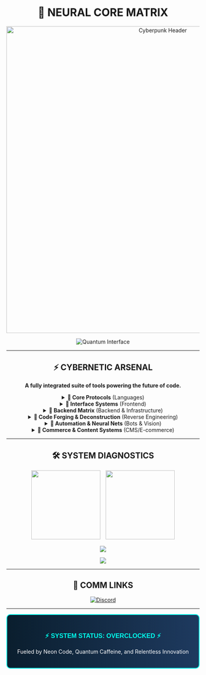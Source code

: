 <div align="center">

# 🔵 NEURAL CORE MATRIX

<!-- Placeholder for header image -->
<img src="https://via.placeholder.com/800x200/0A1E2E/00FFEE?text=NEON+CITY+DEV+HUB" alt="Cyberpunk Header" width="800"/>

![Quantum Interface](https://readme-typing-svg.demolab.com?font=Orbitron&weight=900&size=36&duration=2000&pause=300&color=00FFEE&background=0A1E2E&center=true&vCenter=true&random=false&width=600&lines=Full+Stack+Overlord;System+Boot+Sequence+Initiated;Hyperdrive+Engaged+at+Maximum+Thrust)

---

## ⚡️ CYBERNETIC ARSENAL

**A fully integrated suite of tools powering the future of code.**

<details>
<summary><b>🔹 Core Protocols</b> (Languages)</summary>

![Python](https://img.shields.io/badge/Python-3776AB?style=flat-square&logo=python&logoColor=white)
![Go](https://img.shields.io/badge/Go-00ADD8?style=flat-square&logo=go&logoColor=white)
![PHP](https://img.shields.io/badge/PHP-777BB4?style=flat-square&logo=php&logoColor=white)
![Java](https://img.shields.io/badge/Java-ED8B00?style=flat-square&logo=openjdk&logoColor=white)
![Kotlin](https://img.shields.io/badge/Kotlin-0095D5?style=flat-square&logo=kotlin&logoColor=white)
![C++](https://img.shields.io/badge/C++-00599C?style=flat-square&logo=c%2B%2B&logoColor=white)
![Swift](https://img.shields.io/badge/Swift-FA7343?style=flat-square&logo=swift&logoColor=white)
![Ruby](https://img.shields.io/badge/Ruby-CC342D?style=flat-square&logo=ruby&logoColor=white)
![R](https://img.shields.io/badge/R-276DC3?style=flat-square&logo=r&logoColor=white)
![Julia](https://img.shields.io/badge/Julia-9558B2?style=flat-square&logo=julia&logoColor=white)
![Scala](https://img.shields.io/badge/Scala-DC322F?style=flat-square&logo=scala&logoColor=white)

</details>

<details>
<summary><b>🔹 Interface Systems</b> (Frontend)</summary>

![HTML5](https://img.shields.io/badge/HTML5-E34F26?style=flat-square&logo=html5&logoColor=white)
![CSS3](https://img.shields.io/badge/CSS3-1572B6?style=flat-square&logo=css3&logoColor=white)
![JavaScript](https://img.shields.io/badge/JavaScript-F7DF1E?style=flat-square&logo=javascript&logoColor=black)
![React](https://img.shields.io/badge/React-20232A?style=flat-square&logo=react&logoColor=61DAFB)
![Vue.js](https://img.shields.io/badge/Vue.js-35495E?style=flat-square&logo=vue.js&logoColor=4FC08D)
![Angular](https://img.shields.io/badge/Angular-DD0031?style=flat-square&logo=angular&logoColor=white)
![Svelte](https://img.shields.io/badge/Svelte-FF3E00?style=flat-square&logo=svelte&logoColor=white)
![Solid.js](https://img.shields.io/badge/Solid.js-2C4F7C?style=flat-square&logo=solid&logoColor=white)
![Next.js](https://img.shields.io/badge/Next.js-000000?style=flat-square&logo=next.js&logoColor=white)
![Nuxt.js](https://img.shields.io/badge/Nuxt.js-00DC82?style=flat-square&logo=nuxt.js&logoColor=white)
![jQuery](https://img.shields.io/badge/jQuery-0769AD?style=flat-square&logo=jquery&logoColor=white)
![Bootstrap](https://img.shields.io/badge/Bootstrap-7952B3?style=flat-square&logo=bootstrap&logoColor=white)
![TailwindCSS](https://img.shields.io/badge/Tailwind_CSS-38B2AC?style=flat-square&logo=tailwind-css&logoColor=white)
![MaterialUI](https://img.shields.io/badge/Material_UI-0081CB?style=flat-square&logo=material-ui&logoColor=white)
![ChakraUI](https://img.shields.io/badge/Chakra_UI-319795?style=flat-square&logo=chakra-ui&logoColor=white)
![Three.js](https://img.shields.io/badge/Three.js-000000?style=flat-square&logo=three.js&logoColor=white)
![GSAP](https://img.shields.io/badge/GSAP-88CE02?style=flat-square&logo=greensock&logoColor=white)

</details>

<details>
<summary><b>🔹 Backend Matrix</b> (Backend & Infrastructure)</summary>

![Laravel](https://img.shields.io/badge/Laravel-FF2D20?style=flat-square&logo=laravel&logoColor=white)
![ApacheSpark](https://img.shields.io/badge/Apache_Spark-FFFFFF?style=flat-square&logo=apachespark&logoColor=E35A16)
![Shell](https://img.shields.io/badge/Shell_Script-121011?style=flat-square&logo=gnu-bash&logoColor=white)
![PowerShell](https://img.shields.io/badge/PowerShell-5391FE?style=flat-square&logo=powershell&logoColor=white)
![MongoDB](https://img.shields.io/badge/MongoDB-4EA94B?style=flat-square&logo=mongodb&logoColor=white)
![MySQL](https://img.shields.io/badge/MySQL-005C84?style=flat-square&logo=mysql&logoColor=white)
![SQLServer](https://img.shields.io/badge/Microsoft_SQL_Server-CC2927?style=flat-square&logo=microsoft-sql-server&logoColor=white)
![Cassandra](https://img.shields.io/badge/Cassandra-1287B1?style=flat-square&logo=apache-cassandra&logoColor=white)
![Apache](https://img.shields.io/badge/Apache-D22128?style=flat-square&logo=apache&logoColor=white)
![Nginx](https://img.shields.io/badge/Nginx-009639?style=flat-square&logo=nginx&logoColor=white)
![LiteSpeed](https://img.shields.io/badge/LiteSpeed-1A0F4B?style=flat-square&logo=litespeed&logoColor=white)
![AWS](https://img.shields.io/badge/Amazon_AWS-232F3E?style=flat-square&logo=amazon-aws&logoColor=white)
![VPS](https://img.shields.io/badge/VPS_Hosting-FF6C37?style=flat-square&logo=digitalocean&logoColor=white)
![DedicatedServer](https://img.shields.io/badge/Dedicated_Server-0080FF?style=flat-square&logo=server&logoColor=white)
![CloudHosting](https://img.shields.io/badge/Cloud_Hosting-4285F4?style=flat-square&logo=google-cloud&logoColor=white)

</details>

<details>
<summary><b>🔹 Code Forging & Deconstruction</b> (Reverse Engineering)</summary>

![x64dbg](https://img.shields.io/badge/x64dbg-211A1A?style=flat-square&logo=x64dbg&logoColor=white)
![Ghidra](https://img.shields.io/badge/Ghidra-4A154B?style=flat-square&logo=ghidra&logoColor=white)
![IDAPro](https://img.shields.io/badge/IDA_Pro-654FF0?style=flat-square&logo=ida&logoColor=white)
![CheatEngine](https://img.shields.io/badge/Cheat_Engine-00979D?style=flat-square&logo=cheatengine&logoColor=white)
![Assembly](https://img.shields.io/badge/Assembly-0076C6?style=flat-square&logo=assembly&logoColor=white)
![ReverseEngineering](https://img.shields.io/badge/Reverse_Engineering-FF3E00?style=flat-square&logo=reverseengineering&logoColor=white)
![MemoryAnalysis](https://img.shields.io/badge/Memory_Analysis-FD3A5C?style=flat-square&logo=memory&logoColor=white)

</details>

<details>
<summary><b>🔹 Automation & Neural Nets</b> (Bots & Vision)</summary>

![Selenium](https://img.shields.io/badge/Selenium-43B02A?style=flat-square&logo=selenium&logoColor=white)
![Puppeteer](https://img.shields.io/badge/Puppeteer-40B5A4?style=flat-square&logo=puppeteer&logoColor=white)
![OpenCV](https://img.shields.io/badge/OpenCV-5C3EE8?style=flat-square&logo=opencv&logoColor=white)
![PyAutoGUI](https://img.shields.io/badge/PyAutoGUI-FF3366?style=flat-square&logo=python&logoColor=white)
![AutoHotkey](https://img.shields.io/badge/AutoHotkey-334455?style=flat-square&logo=autohotkey&logoColor=white)
![ComputerVision](https://img.shields.io/badge/Computer_Vision-FF6B6B?style=flat-square&logo=opencv&logoColor=white)

</details>

<details>
<summary><b>🔹 Commerce & Content Systems</b> (CMS/E-commerce)</summary>

![WordPress](https://img.shields.io/badge/WordPress-21759B?style=flat-square&logo=wordpress&logoColor=white)
![WooCommerce](https://img.shields.io/badge/WooCommerce-96588A?style=flat-square&logo=woocommerce&logoColor=white)
![Magento](https://img.shields.io/badge/Magento-EE672F?style=flat-square&logo=magento&logoColor=white)
![OpenCart](https://img.shields.io/badge/OpenCart-2674B2?style=flat-square&logo=opencart&logoColor=white)
![Shopify](https://img.shields.io/badge/Shopify-7AB55C?style=flat-square&logo=shopify&logoColor=white)
![Wix](https://img.shields.io/badge/Wix-000000?style=flat-square&logo=wix&logoColor=white)
![PrestaShop](https://img.shields.io/badge/PrestaShop-DF0067?style=flat-square&logo=prestashop&logoColor=white)
![BigCommerce](https://img.shields.io/badge/BigCommerce-121118?style=flat-square&logo=bigcommerce&logoColor=white)
![Salesforce](https://img.shields.io/badge/Salesforce_Commerce-00A1E0?style=flat-square&logo=salesforce&logoColor=white)
![Drupal](https://img.shields.io/badge/Drupal-0678BE?style=flat-square&logo=drupal&logoColor=white)
![Joomla](https://img.shields.io/badge/Joomla-5091CD?style=flat-square&logo=joomla&logoColor=white)
![Ghost](https://img.shields.io/badge/Ghost-738A94?style=flat-square&logo=ghost&logoColor=white)
![Contentful](https://img.shields.io/badge/Contentful-2478CC?style=flat-square&logo=contentful&logoColor=white)
![Strapi](https://img.shields.io/badge/Strapi-2F2E8B?style=flat-square&logo=strapi&logoColor=white)
![DatalifeEngine](https://img.shields.io/badge/Datalife_Engine-2B5BE0?style=flat-square&logo=dle&logoColor=white)

</details>

---

## 🛠 SYSTEM DIAGNOSTICS

<p align="center">
  <img height="180em" src="https://github-readme-stats.vercel.app/api?username=MEAOWSdev&show_icons=true&theme=transparent&include_all_commits=true&count_private=true&border_color=00FFEE&title_color=00FFEE&icon_color=00FFEE&text_color=FFFFFF&bg_color=0A1E2E" style="margin-right: 10px"/>
  <img height="180em" src="https://github-readme-stats.vercel.app/api/top-langs/?username=MEAOWSdev&layout=compact&theme=transparent&border_color=00FFEE&title_color=00FFEE&text_color=FFFFFF&bg_color=0A1E2E"/>
</p>

<p align="center">
  <img src="https://github-readme-streak-stats.herokuapp.com/?user=MEAOWSdev&theme=transparent&border=00FFEE&stroke=00FFEE&ring=00FFEE&fire=00FFEE&currStreakLabel=00FFEE&sideLabels=FFFFFF&dates=FFFFFF&background=0A1E2E" />
</p>

<p align="center">
  <img src="https://github-profile-trophy.vercel.app/?username=MEAOWSdev&theme=transparent&no-bg=true&no-frame=true&margin-w=10&row=1&column=5&title_color=00FFEE&text_color=FFFFFF" />
</p>

---

## 📡 COMM LINKS

[![Discord](https://img.shields.io/badge/Discord-meaows-5865F2?style=flat-square&logo=discord&logoColor=white)](https://discord.com/users/meaows)

---

<div style="background: linear-gradient(90deg, #0A1E2E, #1E3A5F); padding: 20px; border-radius: 10px; border: 2px solid #00FFEE;">
  <h3 style="color: #00FFEE; font-family: 'Orbitron', sans-serif;">⚡️ SYSTEM STATUS: OVERCLOCKED ⚡️</h3>
  <p style="color: #FFFFFF;">Fueled by Neon Code, Quantum Caffeine, and Relentless Innovation</p>
</div>

</div>
